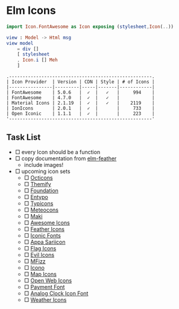 
# Elm Icons

```elm
import Icon.FontAwesome as Icon exposing (stylesheet,Icon(..))

view : Model -> Html msg
view model
    = div []
    [ stylesheet
    , Icon.i [] Meh
    ]
```

    .-----------------------------------------------------.
    | Icon Provider  | Version | CDN | Style | # of Icons |
    |----------------|---------|-----|-------|------------|
    | FontAwesome    | 5.0.6   |  ✓  |   ✓   |     994    |
    | FontAwesome    | 4.7.0   |  ✓  |   ✓   |            |
    | Material Icons | 2.1.19  |  ✓  |   ✓   |    2119    |
    | IonIcons       | 2.0.1   |  ✓  |       |     733    |
    | Open Iconic    | 1.1.1   |  ✓  |       |     223    |
    '-----------------------------------------------------'


## Task List

- □ every Icon should be a function
- □ copy documentation from [elm-feather](http://package.elm-lang.org/packages/1602/elm-feather/2.2.0/FeatherIcons)
  - include images!
- □ upcoming icon sets
  - □  [Octicons](https://octicons.github.com/)
  - □ [Themify](http://themify.me/themify-icons)
  - □ [Foundation](https://zurb.com/playground/foundation-icon-fonts-3)
  - □ [Entypo](http://www.entypo.com/)
  - □ [Typicons](http://s-ings.com/typicons/)
  - □ [Meteocons]()
  - □ [Maki](https://www.mapbox.com/maki-icons/)
  - □ [Awesome Icons](https://github.com/vkarampinis/awesome-icons)
  - □ [Feather Icons](https://feathericons.com/)
  - □ [Iconic Fonts](https://github.com/brabadu/awesome-fonts#iconic-fonts)
  - □ [Appa Sariicon](http://code.sariina.com/appa-sariicon/)
  - □ [Flag Icons](http://flag-icon-css.lip.is/)
  - □ [Evil Icons](http://evil-icons.io/)
  - □ [MFizz](http://fizzed.com/oss/font-mfizz)
  - □ [Icono](https://saeedalipoor.github.io/icono/)
  - □ [Map Icons](http://map-icons.com/)
  - □ [Open Web Icons](https://pfefferle.github.io/openwebicons/)
  - □ [Payment Font](https://paymentfont.com/)
  - □ [Analog Clock Icon Font](https://github.com/jhogue/PE-Analog-Clock-icon-font)
  - □ [Weather Icons](http://erikflowers.github.io/weather-icons/)



